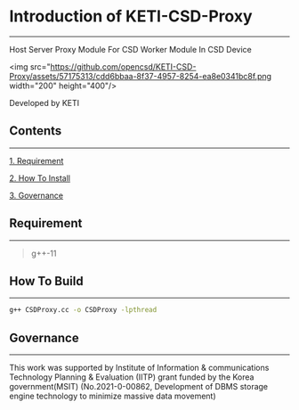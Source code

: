 # Introduction of KETI-CSD-Proxy
-------------

Host Server Proxy Module For CSD Worker Module In CSD Device

<img src="https://github.com/opencsd/KETI-CSD-Proxy/assets/57175313/cdd6bbaa-8f37-4957-8254-ea8e0341bc8f.png  width="200" height="400"/>

Developed by KETI

## Contents
-------------
[1. Requirement](#requirement)

[2. How To Install](#How-To-Install)

[3. Governance](#governance)

## Requirement
-------------
> g++-11

## How To Build
-------------
```bash
g++ CSDProxy.cc -o CSDProxy -lpthread
```

## Governance
-------------
This work was supported by Institute of Information & communications Technology Planning & Evaluation (IITP) grant funded by the Korea government(MSIT) (No.2021-0-00862, Development of DBMS storage engine technology to minimize massive data movement)

